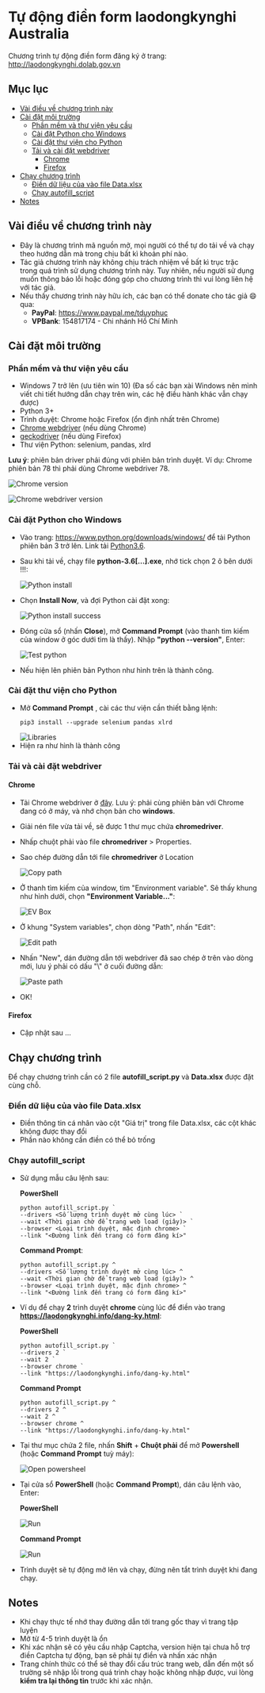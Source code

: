 # Tự động điền form laodongkynghi Australia
Chương trình tự động điền form đăng ký ở trang: http://laodongkynghi.dolab.gov.vn

## Mục lục

* [Vài điều về chương trình này](#abouts)
* [Cài đặt môi trường](#env-setups)
  * [Phần mềm và thư viện yêu cầu](#prerequisites)
  * [Cài đặt Python cho Windows](#python-wins)
  * [Cài đặt thư viện cho Python](#python-libs)
  * [Tải và cài đặt webdriver](#webdriver)
    * [Chrome](#webdriver-chrome)
    * [Firefox](#webdriver-ff)
* [Chạy chương trình](#usage)
  * [Điền dữ liệu của vào file Data.xlsx](#fill-data)
  * [Chạy autofill_script](#run-script)
* [Notes](#notes)

<a name="abouts"></a>

## Vài điều về chương trình này
* Đây là chương trình mã nguồn mở, mọi người có thể tự do tải về và chạy theo hướng dẫn mà trong chịu bất kì khoản phí nào.
* Tác giả chương trình này không chịu trách nhiệm về bất kì trục trặc trong quá trình sử dụng chương trình này. Tuy nhiên, nếu người sử dụng muốn thông báo lỗi hoặc đóng góp cho chương trình thì vui lòng liên hệ với tác giả.
* Nếu thấy chương trình này hữu ích, các bạn có thể donate cho tác giả :smile: qua:
    * __PayPal__: https://www.paypal.me/tduyphuc
    * __VPBank__: 154817174 - Chi nhánh Hồ Chí Minh

<a name="env-setups"></a>

## Cài đặt môi trường
<a name="prerequisites"></a>

### Phần mềm và thư viện yêu cầu
* Windows 7 trở lên (ưu tiên win 10) (Đa số các bạn xài Windows nên mình viết chi tiết hướng dẫn chạy trên win, các hệ điều hành khác vẫn chạy được)
* Python 3+
* Trình duyệt: Chrome hoặc Firefox (ổn định nhất trên Chrome)
* [Chrome webdriver](https://chromedriver.chromium.org/downloads) (nếu dùng Chrome)
* [geckodriver](https://github.com/mozilla/geckodriver/releases) (nếu dùng Firefox)
* Thư viện Python: selenium, pandas, xlrd

__Lưu ý__: phiên bản driver phải đúng với phiên bản trình duyệt. Ví dụ: Chrome phiên bản 78 thì phải dùng Chrome webdriver 78.

![Chrome version](images/chrome_version.png)

![Chrome webdriver version](images/chrome_wd_version.png)

<a name="python-wins"></a>

### Cài đặt Python cho Windows
* Vào trang: https://www.python.org/downloads/windows/ để tải Python phiên bản 3 trở lên. Link tải [Python3.6](https://www.python.org/ftp/python/3.6.8/python-3.6.8-amd64.exe).
* Sau khi tải về, chạy file __python-3.6[...].exe__, nhớ tick chọn 2 ô bên dưới !!!:

    ![Python install](images/python_ins.png)
* Chọn __Install Now__, và đợi Python cài đặt xong:

    ![Python install success](images/python_ins_success.png)
* Đóng cửa sổ (nhấn __Close__), mở __Command Prompt__ (vào thanh tìm kiếm của window ở góc dưới tìm là thấy). Nhập __"python --version"__, Enter:

    ![Test python](images/test_python.png)
* Nếu hiện lên phiên bản Python như hình trên là thành công.

<a name="python-libs"></a>

### Cài đặt thư viện cho Python
* Mở __Command Prompt__ , cài các thư viện cần thiết bằng lệnh:
    ```
    pip3 install --upgrade selenium pandas xlrd
    ```
    ![Libraries](images/libraries.png)
* Hiện ra như hình là thành công

<a name="webdriver"></a>

### Tải và cài đặt webdriver

<a name="webdriver-chrome"></a>

#### Chrome
* Tải Chrome webdriver ở [đây](https://chromedriver.chromium.org/downloads). Lưu ý: phải cùng phiên bản với Chrome đang có ở máy, và nhớ chọn bản cho __windows__.
* Giải nén file vừa tải về, sẽ được 1 thư mục chứa __chromedriver__.
* Nhấp chuột phải vào file __chromedriver__ > Properties.
* Sao chép đường dẫn tới file __chromedriver__ ở Location

    ![Copy path](images/copy_path.png)

* Ở thanh tìm kiếm của window, tìm "Environment variable". Sẽ thấy khung như hình dưới, chọn __"Environment Variable..."__:

    ![EV Box](images/ev_box.png)
* Ở khung "System variables", chọn dòng "Path", nhấn "Edit":
    
    ![Edit path](images/edit_path.png)
* Nhấn "New", dán đường dẫn tới webdriver đã sao chép ở trên vào dòng mới, lưu ý phải có dấu "\\" ở cuối đường dẫn:

    ![Paste path](images/paste_path.png)
* OK!

<a name="webdriver-ff"></a>

#### Firefox
* Cập nhật sau ...

<a name="usage"></a>

## Chạy chương trình
Để chạy chương trình cần có 2 file __autofill_script.py__ và __Data.xlsx__ được đặt cùng chỗ.

<a name="fill-data"></a>

### Điền dữ liệu của vào file Data.xlsx
* Điền thông tin cá nhân vào cột "Giá trị" trong file Data.xlsx, các cột khác không được thay đổi
* Phần nào không cần điền có thể bỏ trống

<a name="run-script"></a>

### Chạy autofill_script
* Sử dụng mẫu câu lệnh sau:

    __PowerShell__
    ```
    python autofill_script.py `
    --drivers <Số lượng trình duyệt mở cùng lúc> `
    --wait <Thời gian chờ để trang web load (giây)> `
    --browser <Loại trình duyệt, mặc định chrome> `
    --link "<Đường link đến trang có form đăng kí>"
    ```

    __Command Prompt__:
    ```
    python autofill_script.py ^
    --drivers <Số lượng trình duyệt mở cùng lúc> ^
    --wait <Thời gian chờ để trang web load (giây)> ^
    --browser <Loại trình duyệt, mặc định chrome> ^
    --link "<Đường link đến trang có form đăng kí>"
    ```
* Ví dụ để chạy __2__ trình duyệt __chrome__ cùng lúc để điền vào trang __https://laodongkynghi.info/dang-ky.html__:

    __PowerShell__
    ```
    python autofill_script.py `
    --drivers 2 `
    --wait 2 `
    --browser chrome `
    --link "https://laodongkynghi.info/dang-ky.html"
    ```

    __Command Prompt__
    ```
    python autofill_script.py ^
    --drivers 2 ^
    --wait 2 ^
    --browser chrome ^
    --link "https://laodongkynghi.info/dang-ky.html"
    ```
* Tại thư mục chứa 2 file, nhấn __Shift__ + __Chuột phải__ để mở __Powershell__ (hoặc __Command Prompt__ tuỳ máy):

    ![Open powersheel](images/open_cmd.png)

* Tại cửa sổ __PowerShell__ (hoặc __Command Prompt__), dán câu lệnh vào, Enter:

    __PowerShell__

    ![Run](images/powershell_run.png)

    __Command Prompt__
    
    ![Run](images/run.png)

* Trình duyệt sẽ tự động mở lên và chạy, đừng nên tắt trình duyệt khi đang chạy.

<a name="notes"></a>

## Notes
* Khi chạy thực tế nhớ thay đường dẫn tới trang gốc thay vì trang tập luyện
* Mở từ 4-5 trình duyệt là ổn
* Khi xác nhận sẽ có yêu cầu nhập Captcha, version hiện tại chưa hỗ trợ điền Captcha tự động, bạn sẽ phải tự điền và nhấn xác nhận
* Trang chính thức có thể sẽ thay đổi cấu trúc trang web, dẫn đến
một số trường sẽ nhập lỗi trong quá trình chạy hoặc không nhập được, vui lòng __kiểm tra lại thông tin__ trước khi xác nhận.

